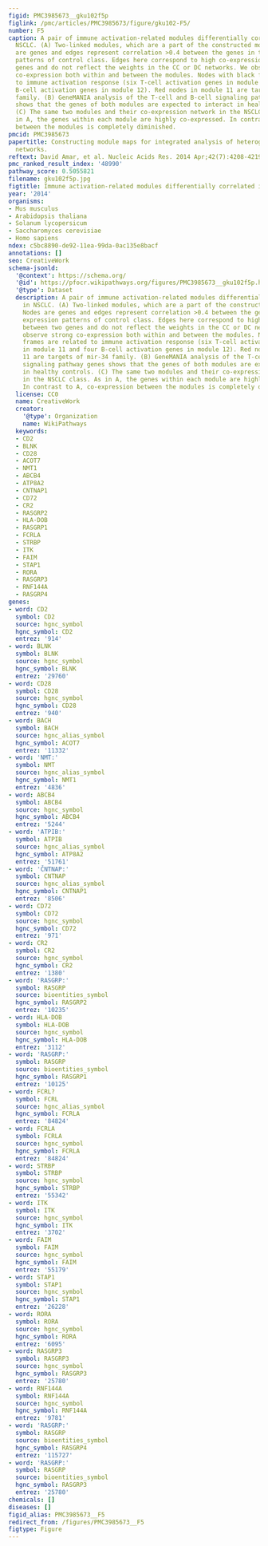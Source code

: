 ```yaml
---
figid: PMC3985673__gku102f5p
figlink: /pmc/articles/PMC3985673/figure/gku102-F5/
number: F5
caption: A pair of immune activation-related modules differentially correlated in
  NSCLC. (A) Two-linked modules, which are a part of the constructed module map. Nodes
  are genes and edges represent correlation >0.4 between the genes in the expression
  patterns of control class. Edges here correspond to high co-expression between two
  genes and do not reflect the weights in the CC or DC networks. We observe strong
  co-expression both within and between the modules. Nodes with black frames are related
  to immune activation response (six T-cell activation genes in module 11 and four
  B-cell activation genes in module 12). Red nodes in module 11 are targets of mir-34
  family. (B) GeneMANIA analysis of the T-cell and B-cell signaling pathway genes
  shows that the genes of both modules are expected to interact in healthy controls.
  (C) The same two modules and their co-expression network in the NSCLC class. As
  in A, the genes within each module are highly co-expressed. In contrast to A, co-expression
  between the modules is completely diminished.
pmcid: PMC3985673
papertitle: Constructing module maps for integrated analysis of heterogeneous biological
  networks.
reftext: David Amar, et al. Nucleic Acids Res. 2014 Apr;42(7):4208-4219.
pmc_ranked_result_index: '48990'
pathway_score: 0.5055821
filename: gku102f5p.jpg
figtitle: Immune activation-related modules differentially correlated in NSCLC
year: '2014'
organisms:
- Mus musculus
- Arabidopsis thaliana
- Solanum lycopersicum
- Saccharomyces cerevisiae
- Homo sapiens
ndex: c5bc8890-de92-11ea-99da-0ac135e8bacf
annotations: []
seo: CreativeWork
schema-jsonld:
  '@context': https://schema.org/
  '@id': https://pfocr.wikipathways.org/figures/PMC3985673__gku102f5p.html
  '@type': Dataset
  description: A pair of immune activation-related modules differentially correlated
    in NSCLC. (A) Two-linked modules, which are a part of the constructed module map.
    Nodes are genes and edges represent correlation >0.4 between the genes in the
    expression patterns of control class. Edges here correspond to high co-expression
    between two genes and do not reflect the weights in the CC or DC networks. We
    observe strong co-expression both within and between the modules. Nodes with black
    frames are related to immune activation response (six T-cell activation genes
    in module 11 and four B-cell activation genes in module 12). Red nodes in module
    11 are targets of mir-34 family. (B) GeneMANIA analysis of the T-cell and B-cell
    signaling pathway genes shows that the genes of both modules are expected to interact
    in healthy controls. (C) The same two modules and their co-expression network
    in the NSCLC class. As in A, the genes within each module are highly co-expressed.
    In contrast to A, co-expression between the modules is completely diminished.
  license: CC0
  name: CreativeWork
  creator:
    '@type': Organization
    name: WikiPathways
  keywords:
  - CD2
  - BLNK
  - CD28
  - ACOT7
  - NMT1
  - ABCB4
  - ATP8A2
  - CNTNAP1
  - CD72
  - CR2
  - RASGRP2
  - HLA-DOB
  - RASGRP1
  - FCRLA
  - STRBP
  - ITK
  - FAIM
  - STAP1
  - RORA
  - RASGRP3
  - RNF144A
  - RASGRP4
genes:
- word: CD2
  symbol: CD2
  source: hgnc_symbol
  hgnc_symbol: CD2
  entrez: '914'
- word: BLNK
  symbol: BLNK
  source: hgnc_symbol
  hgnc_symbol: BLNK
  entrez: '29760'
- word: CD28
  symbol: CD28
  source: hgnc_symbol
  hgnc_symbol: CD28
  entrez: '940'
- word: BACH
  symbol: BACH
  source: hgnc_alias_symbol
  hgnc_symbol: ACOT7
  entrez: '11332'
- word: 'NMT:'
  symbol: NMT
  source: hgnc_alias_symbol
  hgnc_symbol: NMT1
  entrez: '4836'
- word: ABCB4
  symbol: ABCB4
  source: hgnc_symbol
  hgnc_symbol: ABCB4
  entrez: '5244'
- word: 'ATPIB:'
  symbol: ATPIB
  source: hgnc_alias_symbol
  hgnc_symbol: ATP8A2
  entrez: '51761'
- word: 'ČNTNAP:'
  symbol: CNTNAP
  source: hgnc_alias_symbol
  hgnc_symbol: CNTNAP1
  entrez: '8506'
- word: CD72
  symbol: CD72
  source: hgnc_symbol
  hgnc_symbol: CD72
  entrez: '971'
- word: CR2
  symbol: CR2
  source: hgnc_symbol
  hgnc_symbol: CR2
  entrez: '1380'
- word: 'RASGRP:'
  symbol: RASGRP
  source: bioentities_symbol
  hgnc_symbol: RASGRP2
  entrez: '10235'
- word: HLA-DOB
  symbol: HLA-DOB
  source: hgnc_symbol
  hgnc_symbol: HLA-DOB
  entrez: '3112'
- word: 'RASGRP:'
  symbol: RASGRP
  source: bioentities_symbol
  hgnc_symbol: RASGRP1
  entrez: '10125'
- word: FCRL?
  symbol: FCRL
  source: hgnc_alias_symbol
  hgnc_symbol: FCRLA
  entrez: '84824'
- word: FCRLA
  symbol: FCRLA
  source: hgnc_symbol
  hgnc_symbol: FCRLA
  entrez: '84824'
- word: STRBP
  symbol: STRBP
  source: hgnc_symbol
  hgnc_symbol: STRBP
  entrez: '55342'
- word: ITK
  symbol: ITK
  source: hgnc_symbol
  hgnc_symbol: ITK
  entrez: '3702'
- word: FAIM
  symbol: FAIM
  source: hgnc_symbol
  hgnc_symbol: FAIM
  entrez: '55179'
- word: STAP1
  symbol: STAP1
  source: hgnc_symbol
  hgnc_symbol: STAP1
  entrez: '26228'
- word: RORA
  symbol: RORA
  source: hgnc_symbol
  hgnc_symbol: RORA
  entrez: '6095'
- word: RASGRP3
  symbol: RASGRP3
  source: hgnc_symbol
  hgnc_symbol: RASGRP3
  entrez: '25780'
- word: RNF144A
  symbol: RNF144A
  source: hgnc_symbol
  hgnc_symbol: RNF144A
  entrez: '9781'
- word: 'RASGRP:'
  symbol: RASGRP
  source: bioentities_symbol
  hgnc_symbol: RASGRP4
  entrez: '115727'
- word: 'RASGRP:'
  symbol: RASGRP
  source: bioentities_symbol
  hgnc_symbol: RASGRP3
  entrez: '25780'
chemicals: []
diseases: []
figid_alias: PMC3985673__F5
redirect_from: /figures/PMC3985673__F5
figtype: Figure
---
```

